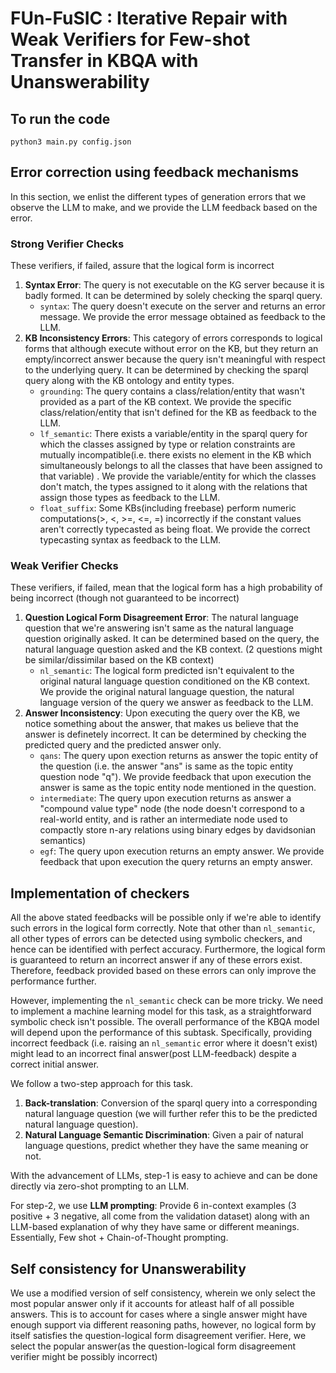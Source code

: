 # FUn-FuSIC : Iterative Repair with Weak Verifiers for Few-shot Transfer in KBQA with Unanswerability

## To run the code 
```
python3 main.py config.json 
```
## Error correction using feedback mechanisms
In this section, we enlist the different types of generation errors that we observe the LLM to make, and we provide the LLM feedback based on the error.
### Strong Verifier Checks 
These verifiers, if failed, assure that the logical form is incorrect 
1. **Syntax Error**: The query is not executable on the KG server because it is badly formed. It can be determined by solely checking the sparql query. 
   - `syntax`: The query doesn't execute on the server and returns an error message. We provide the error message obtained as feedback to the LLM. 
2. **KB Inconsistency Errors**: This category of errors corresponds to logical forms that although execute without error on the KB, but they return an empty/incorrect answer because the query isn't meaningful with respect to the underlying query. It can be determined by checking  the sparql query along with the KB ontology and entity types. 
   - `grounding`: The query contains a class/relation/entity that wasn't provided as a part of the KB context. We provide the specific class/relation/entity that isn't defined for the KB as feedback to the LLM. 
   - `lf_semantic`: There exists a variable/entity in the sparql query for which the classes assigned by type or relation constraints are mutually incompatible(i.e. there exists no element in the KB which simultaneously belongs to all the classes that have been assigned to that variable) . We provide the variable/entity for which the classes don't match, the types assigned to it along with the relations that assign those types as feedback to the LLM.
   - `float_suffix`: Some KBs(including freebase) perform numeric computations(>, <, >=, <=, =) incorrectly if the constant values aren't correctly typecasted as being float. We provide the correct typecasting syntax as feedback to the LLM.
### Weak Verifier Checks 
These verifiers, if failed, mean that the logical form has a high probability of being incorrect (though not guaranteed to be incorrect) 
1. **Question Logical Form Disagreement Error**: The natural language question that we're answering isn't same as the natural language question originally asked. It can be determined based on the query, the natural language question asked and the KB context. (2 questions might be similar/dissimilar based on the KB context)
    - `nl_semantic`: The logical form predicted isn't equivalent to the original natural language question conditioned on the KB context. We provide the original natural language question, the natural language version of the query we answer as feedback to the LLM. 
2. **Answer Inconsistency**: Upon executing the query over the KB, we notice something about the answer, that makes us believe that the answer is definetely incorrect. It can be determined by checking the predicted query and the predicted answer only. 
   - `qans`: The query upon exection returns as answer the topic entity of the question (i.e. the answer "ans" is same as the topic entity question node "q"). We provide feedback that upon execution the answer is same as the topic entity node mentioned in the question. 
   - `intermediate`: The query upon execution returns as answer a "compound value type" node (the node doesn't correspond to a real-world entity, and is rather an intermediate node used to compactly store n-ary relations using binary edges by davidsonian semantics)
   - `egf`: The query upon execution returns an empty answer. We provide feedback that upon execution the query returns an empty answer. 



## Implementation of checkers
All the above stated feedbacks will be possible only if we're able to identify such errors in the logical form correctly. 
Note that other than `nl_semantic`, all other types of errors can be detected using symbolic checkers, and hence can be identified with perfect accuracy. Furthermore, the logical form is guaranteed to return an incorrect answer if any of these errors exist. Therefore, feedback provided based on these errors can only improve the performance further. 

However, implementing the `nl_semantic` check can be more tricky. We need to implement a machine learning model for this task, as a straightforward symbolic check isn't possible. The overall performance of the KBQA model will depend upon the performance of this subtask. Specifically, providing incorrect feedback (i.e. raising an `nl_semantic` error where it doesn't exist) might lead to an incorrect final answer(post LLM-feedback) despite a correct initial answer. 

We follow a two-step approach for this task. 
1. **Back-translation**: Conversion of the sparql query into a corresponding natural language question (we will further refer this to be the predicted natural language question). 
2. **Natural Language Semantic Discrimination**: Given a pair of natural language questions, predict whether they have the same meaning or not. 

With the advancement of LLMs, step-1 is easy to achieve and can be done directly via zero-shot prompting to an LLM. 

For step-2, we use **LLM prompting**: Provide 6 in-context examples (3 positive + 3 negative, all come from the validation dataset) along with an LLM-based explanation of why they have same or different meanings. Essentially, Few shot + Chain-of-Thought prompting. 

## Self consistency for Unanswerability 
We use a modified version of self consistency, wherein we only select the most popular answer only if it accounts for atleast half of all possible answers. This is to account for cases where a single answer might have enough support via different reasoning paths, however, no logical form by itself satisfies the question-logical form disagreement verifier. Here, we select the popular answer(as the question-logical form disagreement verifier might be possibly incorrect) 



